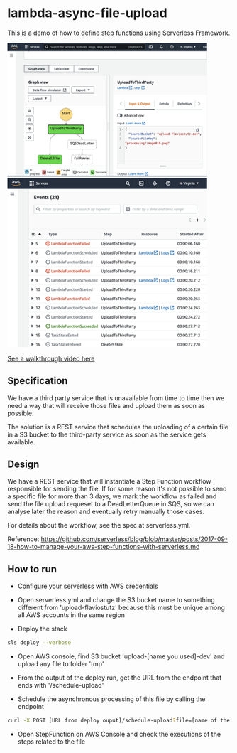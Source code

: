 # lambda-async-file-upload

This is a demo of how to define step functions using Serverless Framework.

[<img src="sf1.png" width="450">](https://youtu.be/OZWFlgPxJpU)
[<img src="sf2.png" width="450">](https://youtu.be/OZWFlgPxJpU)

[See a walkthrough video here](https://youtu.be/OZWFlgPxJpU)

## Specification

We have a third party service that is unavailable from time to time then we need a way that will receive those files and upload them as soon as possible.

The solution is a REST service that schedules the uploading of a certain file in a S3 bucket to the third-party service as soon as the service gets available.

## Design

We have a REST service that will instantiate a Step Function workflow responsible for sending the file. If for some reason it's not possible to send a specific file for more than 3 days, we mark the workflow as failed and send the file upload requeset to a DeadLetterQueue in SQS, so we can analyse later the reason and eventually retry manually those cases.

For details about the workflow, see the spec at serverless.yml.

Reference: https://github.com/serverless/blog/blob/master/posts/2017-09-18-how-to-manage-your-aws-step-functions-with-serverless.md

## How to run

* Configure your serverless with AWS credentials

* Open serverless.yml and change the S3 bucket name to something different from 'upload-flaviostutz' because this must be unique among all AWS accounts in the same region

* Deploy the stack

```sh
sls deploy --verbose
```

* Open AWS console, find S3 bucket 'upload-[name you used]-dev' and upload any file to folder 'tmp'

* From the output of the deploy run, get the URL from the endpoint that ends with '/schedule-upload'

* Schedule the asynchronous processing of this file by calling the endpoint

```sh
curl -X POST [URL from deploy ouput]/schedule-upload?file=[name of the file you uploaded to tmp]
```

* Open StepFunction on AWS Console and check the executions of the steps related to the file

